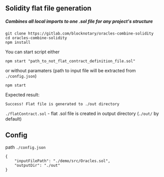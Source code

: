## Solidity flat file generation

##### Combines all local imports to one .sol file for any project's structure

```
git clone https://gitlab.com/blocknotary/oracles-combine-solidity
cd oracles-combine-solidity
npm install
```

You can start script either

```
npm start "path_to_not_flat_contract_definition_file.sol"
```

or without paramaters (path to input file will be extracted from `./config.json`)

```
npm start
```



Expected result: 

```
Success! Flat file is generated to ./out directory
```

`./flatContract.sol` - flat .sol file is created in output directory (`./out/` by default)

## Config

path `./config.json`

```
{
	"inputFilePath": "./demo/src/Oracles.sol",
	"outputDir": "./out"
}
```

